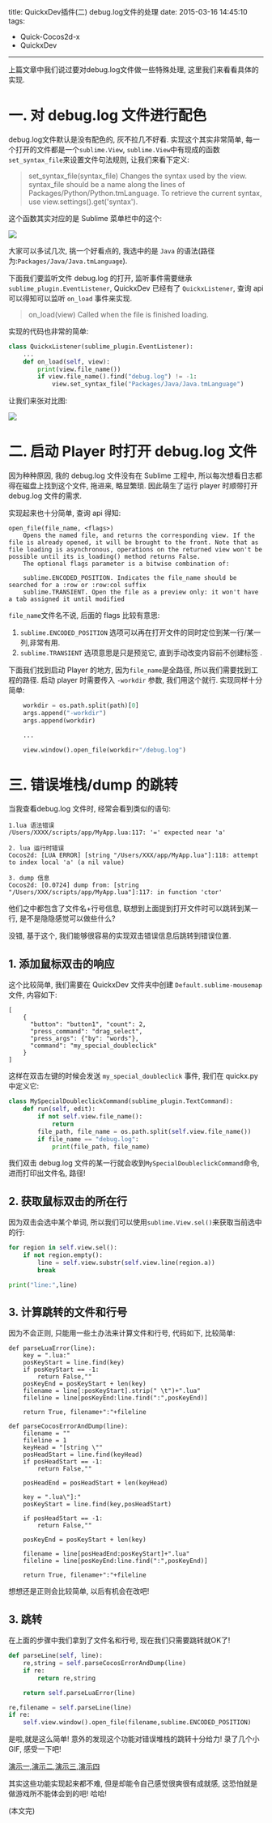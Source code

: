 title: QuickxDev插件(二) debug.log文件的处理
date: 2015-03-16 14:45:10
tags:
- Quick-Cocos2d-x
- QuickxDev
---


上篇文章中我们说过要对debug.log文件做一些特殊处理, 这里我们来看看具体的实现.

<!-- more -->

# 一. 对 debug.log 文件进行配色

debug.log文件默认是没有配色的, 灰不拉几不好看. 实现这个其实非常简单, 每一个打开的文件都是一个`sublime.View`, `sublime.View`中有现成的函数`set_syntax_file`来设置文件句法规则, 让我们来看下定义:

> set_syntax_file(syntax_file)
Changes the syntax used by the view. syntax_file should be a name along the lines of Packages/Python/Python.tmLanguage. To retrieve the current syntax, use view.settings().get('syntax').

这个函数其实对应的是 Sublime 菜单栏中的这个:

![][1]

大家可以多试几次, 挑一个好看点的, 我选中的是 `Java` 的语法(路径为:`Packages/Java/Java.tmLanguage`).

下面我们要监听文件 debug.log 的打开, 监听事件需要继承`sublime_plugin.EventListener`, QuickxDev 已经有了 `QuickxListener`, 查询 api 可以得知可以监听 `on_load` 事件来实现.

> on_load(view)	
Called when the file is finished loading.

实现的代码也非常的简单:

```python
class QuickxListener(sublime_plugin.EventListener):
	...
	def on_load(self, view):
		print(view.file_name())
		if view.file_name().find("debug.log") != -1:
			view.set_syntax_file("Packages/Java/Java.tmLanguage")
```

让我们来张对比图:

![][2]


# 二. 启动 Player 时打开 debug.log 文件

因为种种原因, 我的 debug.log 文件没有在 Sublime 工程中, 所以每次想看日志都得在磁盘上找到这个文件, 拖进来, 略显繁琐. 因此萌生了运行 player 时顺带打开 debug.log 文件的需求.

实现起来也十分简单, 查询 api 得知:

```
open_file(file_name, <flags>)	
	Opens the named file, and returns the corresponding view. If the file is already opened, it will be brought to the front. Note that as file loading is asynchronous, operations on the returned view won't be possible until its is_loading() method returns False.
	The optional flags parameter is a bitwise combination of:

	sublime.ENCODED_POSITION. Indicates the file_name should be searched for a :row or :row:col suffix
	sublime.TRANSIENT. Open the file as a preview only: it won't have a tab assigned it until modified
```
`file_name`文件名不说, 后面的 flags 比较有意思: 

1. `sublime.ENCODED_POSITION` 选项可以再在打开文件的同时定位到某一行/某一列,非常有用.
2. `sublime.TRANSIENT` 选项意思是只是预览它, 直到手动改变内容前不创建标签 .

下面我们找到启动 Player 的地方, 因为`file_name`是全路径, 所以我们需要找到工程的路径. 启动 player 时需要传入 `-workdir` 参数, 我们用这个就行. 实现同样十分简单:

```python
	workdir = os.path.split(path)[0]
	args.append("-workdir")
	args.append(workdir)

	...

	view.window().open_file(workdir+"/debug.log")
```

# 三. 错误堆栈/dump 的跳转

当我查看debug.log 文件时, 经常会看到类似的语句:

```
1.lua 语法错误
/Users/XXXX/scripts/app/MyApp.lua:117: '=' expected near 'a'

2. lua 运行时错误
Cocos2d: [LUA ERROR] [string "/Users/XXX/app/MyApp.lua"]:118: attempt to index local 'a' (a nil value)

3. dump 信息
Cocos2d: [0.0724] dump from: [string "/Users/XXX/scripts/app/MyApp.lua"]:117: in function 'ctor'
```
他们之中都包含了文件名+行号信息, 联想到上面提到打开文件时可以跳转到某一行, 是不是隐隐感觉可以做些什么?

没错, 基于这个, 我们能够很容易的实现双击错误信息后跳转到错误位置.

## 1. 添加鼠标双击的响应

这个比较简单, 我们需要在 QuickxDev 文件夹中创建 `Default.sublime-mousemap` 文件, 内容如下:

```
[
	{
	  "button": "button1", "count": 2,
	  "press_command": "drag_select",
	  "press_args": {"by": "words"},
	  "command": "my_special_doubleclick"
	}
]
```

这样在双击左键的时候会发送 `my_special_doubleclick` 事件, 我们在 quickx.py 中定义它:

```python
class MySpecialDoubleclickCommand(sublime_plugin.TextCommand):
	def run(self, edit):
		if not self.view.file_name():
			return
		file_path, file_name = os.path.split(self.view.file_name())
		if file_name == "debug.log":
			print(file_path, file_name)
```

我们双击 debug.log 文件的某一行就会收到`MySpecialDoubleclickCommand`命令, 进而打印出文件名, 路径!


## 2. 获取鼠标双击的所在行

因为双击会选中某个单词, 所以我们可以使用`sublime.View.sel()`来获取当前选中的行:

```python
for region in self.view.sel():
	if not region.empty():
		line = self.view.substr(self.view.line(region.a))
		break

print("line:",line)
```

## 3. 计算跳转的文件和行号

因为不会正则, 只能用一些土办法来计算文件和行号, 代码如下, 比较简单:

```
def parseLuaError(line):
	key = ".lua:"
	posKeyStart = line.find(key)
	if posKeyStart == -1:
		return False,""
	posKeyEnd = posKeyStart + len(key)
	filename = line[:posKeyStart].strip(" \t")+".lua"
	fileline = line[posKeyEnd:line.find(":",posKeyEnd)]

	return True, filename+":"+fileline

def parseCocosErrorAndDump(line):
	filename = ""
	fileline = 1
	keyHead = "[string \""
	posHeadStart = line.find(keyHead)
	if posHeadStart == -1:
		return False,""

	posHeadEnd = posHeadStart + len(keyHead)

	key = ".lua\"]:"
	posKeyStart = line.find(key,posHeadStart)
	
	if posHeadStart == -1:
		return False,""

	posKeyEnd = posKeyStart + len(key)

	filename = line[posHeadEnd:posKeyStart]+".lua"
	fileline = line[posKeyEnd:line.find(":",posKeyEnd)]

	return True, filename+":"+fileline
```
想想还是正则会比较简单, 以后有机会在改吧!

## 3. 跳转

在上面的步骤中我们拿到了文件名和行号, 现在我们只需要跳转就OK了!

```python
def parseLine(self, line):
	re,string = self.parseCocosErrorAndDump(line)
	if re:
		return re,string

	return self.parseLuaError(line)

re,filename = self.parseLine(line)
if re:
	self.view.window().open_file(filename,sublime.ENCODED_POSITION)
```

是啦,就是这么简单! 意外的发现这个功能对错误堆栈的跳转十分给力! 录了几个小 GIF, 感受一下吧!


[演示一][3],[演示二][4],[演示三][5],[演示四][6]


其实这些功能实现起来都不难, 但是却能令自己感觉很爽很有成就感, 这恐怕就是做游戏所不能体会到的吧! 哈哈!

(本文完)


[1]: /img/QQ20150316-2.jpg
[2]: /img/QQ20150316-3.jpg
[3]: /img/2015-03-19-001.gif
[4]: /img/2015-03-19-002.gif
[5]: /img/2015-03-19-003.gif
[6]: http://ww1.sinaimg.cn/large/7f870d23jw1eqb60t0ritg20yc0bie82.gif